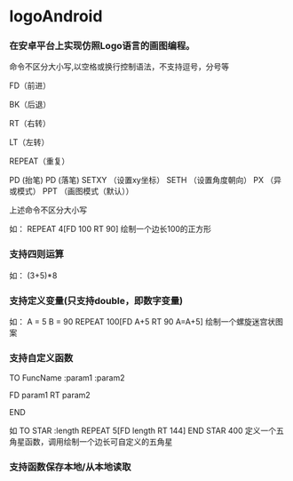 # logoAndroid
### 在安卓平台上实现仿照Logo语言的画图编程。
命令不区分大小写,以空格或换行控制语法，不支持逗号，分号等 

FD（前进）

BK（后退）

RT（右转）

LT（左转）

REPEAT（重复）

PD (抬笔)
PD (落笔)
SETXY （设置xy坐标）
SETH  （设置角度朝向）
PX （异或模式）
PPT （画图模式（默认））

上述命令不区分大小写

如：
REPEAT 4[FD 100 RT 90] 绘制一个边长100的正方形

### 支持四则运算
如：
(3+5)*8

### 支持定义变量(只支持double，即数字变量)
如：
A = 5 B = 90 REPEAT 100[FD A+5 RT 90 A=A+5] 绘制一个螺旋迷宫状图案 

### 支持自定义函数
TO FuncName :param1 :param2

FD param1 RT param2

END

如
TO STAR :length REPEAT 5[FD length RT 144] END STAR 400 定义一个五角星函数，调用绘制一个边长可自定义的五角星

### 支持函数保存本地/从本地读取


